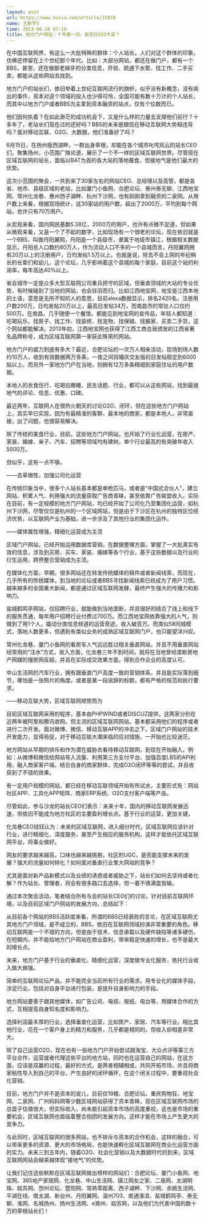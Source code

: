 ```yaml
---
layout: post
url: https://www.huxiu.com/article/15978
name: 王新宇V
time: 2013-06-18 07:19
title: 地方门户网站：十年磨一剑，能否扛O2O大梁？
---
```

在中国互联网界，有这么一大批特殊的群体：个人站长。人们对这个群体的印象，仿佛还停留在上个世纪那个年代，比如：大部分网站，都还在做门户，都有一个BBS，甚至，还在做那老掉牙的分类信息，开锁、疏通下水管、找工作、二手买卖，都能从这些网站去找到。

地方门户的站长们，依旧举着上世纪互联网流行的旗帜，似乎没有新概念，没有突出的事件，资本对这个领域的投入也少得可怜，全国可能有数十万计的个人站长，而其中以地方门户或者BBS为主拿到资本融资的站点，仅有个位数而已。

他们因何执着？在如此渺茫的成功机会下，又是什么样的力量去支撑他们前行？十多年了，老站长们现在过的还好吗？BBS的未来是跟现在移动互联网大势相违背吗？面对移动互联、O2O、大数据，他们准备好了吗？

6月15日，在扬州瘦西湖畔，一群出身草根，却能在各个城市叱咤风云的站长CEO们，聚集扬州，小范围广陵论道，展示了一个不一样的区域互联网世界。尽管现在区域互联网的站长，面临以BAT为首的各大站的落地蚕食，但接地气是他们最大的优势。

这次小范围的聚会，一共到来了30家左右的网站CEO、总经理以及高管，都是各省、地市、县级区域的老站，比如厦门小鱼网、合肥论坛、泰州泰无聊、江西地宝网、常州化龙巷、惠州西子湖畔、杭州下沙网，也有刚刚拿到融资的二泉网。从用户数上来看，根据现场统计，这30家站的用户数，超出了2000万，平均到每个网站，也许只有70万用户。

从宏观来看，国内网民基数5.38亿，2000万的用户，也许有点微不足道，但如果从微观来看，又是一个了不起的数字，比如现场有一个很老的论坛，现在依旧就是一个BBS，叫做丹阳翼网，丹阳是一个县级市，隶属于地级市镇江，根据相关数据显示，丹阳总人口数约80万人，作为流动人口不多的一个县城而言，丹阳翼网拥有20万以上的注册用户，日均发帖1.5万以上。也就是说，除去不会上网的年纪稍长的长辈们和幼儿，这个论坛，几乎影响着这个县城的每个家庭，目前这个站的利润率，每年高达40%以上。

省会城市一定是众多大型互联网公司重兵把守的区域，但垂直领域的大站的专业优势，有时候碰到了当地的网站，也会铩羽而归。比如江西地宝网，地宝是江西本地的土语，意思是无所不知的人的意思，目前alexa数据显示，排名2420名，注册用户数200万，日均发帖20万以上，最高日发帖34万，而南昌市的常驻人口仅约500万。在南昌，几乎随便一个餐馆，都能见到地宝网的宣传品，年轻人都知道：吃喝玩乐，找房子、找工作、找装修、找宠物、找保姆、找搬家、买卖二手货，这个网站都能解决。2013年初，江西地宝网也获得了江西工商总局颁发的江西省著名品牌称号，成为区域互联网第一家获此殊荣的网站。

地方门户的威力到底有多大？最近，合肥论坛的一次万人相亲活动，现场到场人数约10万人，收到有效数据两万多条，一夜之间将婚庆交友版的日发帖稳定到6000贴以上。而另外一家地方门户在当地，则拥有12万多条精细到家庭住址的用户数据。

本地人的衣食住行、吃喝拉撒睡、民生话题、行业，都可以从这些网站，找到最接地气的评论、信息、优惠、口碑。

最近两年，互联网人在很热火朝天的讨论O2O、闭环，但在这些地方门户网站上，其实早已实现，因为有最精准的客群，最本地的商家，都是本地人，非常直接，出了问题，也很容易解决。

除了传统的美食行业，目前，这些地方门户网站，也开始了行业化运营，在房产、家装、婚嫁、亲子、汽车、招聘等领域均有建树，单个行业最高的有突破年收入5000万。

但似乎，这有一点不够。

——去草根性，加强公司化运营

在传统印象当中，很多个人站长基本都是单枪匹马，或者是“中国式合伙人”，建立网站、积累人气、利用强大的流量获取广告商青睐，甚至依靠广告联盟收入。实际在目前，有一定规模的地方门户网站，均已经开始了公司化乃至集团化运营，如杭州下沙网，尽管仅仅是杭州的一个区域网站，但是由于下沙区在杭州的独特区位经济优势，以互联网产业为基础，进一步涉及了其他行业的集团化运作。

——媒体属性增强，精细化运营成为主流

区域门户网站，已经开始运用数据库营销，在数据整理方面，掌握了一大批真实有效的信息，涉及到买房、买车、家装、婚嫁等各个行业，基于这些数据以及行业的衍生运用，跨界整合营销成为主流。

在媒体化方面，早期，很多网站还在转发传统媒体的稿件或者新闻线索，而现在，几乎所有的传统媒体，到当地的论坛或者BBS寻找新闻线索已经成为了用户习惯。越来越多的全国重大新闻，都是通过区域互联网发酵，最终产生强大的传播力和影响力。

盐城鹤鸣亭网站，仅招聘行业，就能做到当地垄断，并且很好的结合了线上和线下的服务贯通，每年用户招聘行业付费过700万。而江西地宝网依靠强大的人气，则做到了用1个人，撬动分类信息频道的运营奇迹，收入破百万。而类似58同城模式，落地人数更多，但遇到有类似业务的成熟区域互联网门户，也只能望洋兴叹。

常州化龙巷、厦门小鱼网的看房车人气远远胜过相关垂直网站，并且不用垂直网站经常用的“注水”方式，收入方面，化龙巷三年不到时间，就将在当地曾经垄断房地产网媒的搜房网反超，并且在实际成交效果方面，得到合作企业的高度认可。

中山生活网的汽车行业，拥有跟垂直门户高度一致的营销体系，并且能实际落到细节，哪怕是一张照片的角度，或者是某一段说辞的标题，都有严格的规范和执行要求。

——移动互联大势，区域互联网顺势而为

目前区域互联网采用的程序，基本由PHPWIND或者DISCUZ提供，这两家分别在近两年被阿里和腾讯收购，但主流的区域互联网网站，基本都采用他们的程序或者进行二次开发。面对微博、微信、移动互联APP的冲击之下，区域门户网站的技术开发能力，显得局促，对于移动互联大潮来临的应对措施，一开始也比较迷茫。

地方网站从早期的排斥和作为潜在威胁去看待移动互联网，到现在开始融入。例如：从微博和微信给网站导入流量、利用第三方支付平台、加强百度LBS的API利用，融入商家客户端，结合自身的商家群体，完成O2O闭环等等的尝试，并且收获到了不错的效果。

有一定用户规模的网站，都已经在移动互联领域开始有所试水，主要形式有：网站社区APP、工具化APP矩阵、商家ERP系统、O2O支付客户端等产品。

尽管如此，参与沙龙的站长CEO们表示：未来十年，国内的移动互联网发展迅速，但依旧不能成为地方社区的主要盈利增长点。基于行业的运营，更加关键。

化龙巷CEO钱钰认为：未来的区域互联网，进入细分时代，区域互联网应该针对行业，进行精细化、深度服务，甚至产生相应的服务机构，这样才能依托区域互联网平台，将事业做好。

网友的要求越来越高，口味也越来越挑剔，社区的UGC，是否能支撑未来的发展？强大的流量如何转化？如何面对垂直行业里大网站的竞争？

尤其是面对新产品新模式以及业绩的诱惑或者威胁之下，站长们如何去坚持或者化解？作为站长、管理者，将会有很多路口去选择，但一着不慎满盘皆输。

通过本次聚会活动，笔者结合所有与会的站长CEO们的讨论，针对目前互联网环境，以及目前区域门户网站的发展方向，总结如下：

从目前各个网站的BBS活跃度来看，所谓的BBS已经衰败的言论，在区域互联网尤其地方门户领域，是不成立的，BBS，依旧在互联网领域扮演非常重要的角色。移动互联网是一个不错的方向，但是由于技术、信息承载以及硬件缺陷等诸多硬伤，在短期内，并不能给地方门户网站在商业盈利，带来稳定快速的增长，也不是最大的增长点。

未来，地方门户基于行业的垂直化、精细化运营，深度做专业化服务，依托行业收入做大做强。

简单的互联网论坛产品，并不能完全当前所有行业的需求。用专业化的媒体手段，涉足行业，包括对自身平台进行包装，是提升自身影响力的手段。

地方网站要善于跟其他媒体，如广告公司、电视、报纸、电台等，用媒体合作的方式，互相提高自身知名度和影响力。

选择利润最丰厚的行业，选择垂直化运营，比如房产、家居、汽车等行业。相比其他行业，花在一个客户身上的精力和服务，几乎都是相同的，但收入却相差非常大。

除了自己运营O2O，现在也有一些地方门户开始尝试跟淘宝、大众点评等第三方平台合作，运营或者代理这些平台的地方站，同时也在运营自己的网站，在这方面，应该是双赢的过程，最好的方式，是两者相辅相成，共同开拓市场，并且将商家粘性导入到自己的平台，产生良好的闭环循环，在这个闭关过程中，要重视社会化营销。

目前，地方门户并不是资本的宠儿，目前仅19楼、合肥论坛、重庆购物狂、地宝网、二泉网、广州妈妈网等少数区域网站获得了资本青睐，现在区域互联网市场的总盘子估值很大，但实际收入，尚未能引起资本市场的高度重视，这也是市场的重要机会，区域互联网也面临着整合抱团的发展方向，这样才能在市场上产生更大的竞争力。

与此同时，区域互联网的很多网站，也不排斥与资本的合作机会，这样的融合，可以带来更多的资源、更大的市场格局，也能快速孵化区域互联网在商业化运营方面的实力。未来三到五年内，随着O2O、社会化营销以及大数据时代的到来，区域互联网网站会越来越体现“接地气”的优势。

让我们记住这些默默在区域互联网做出榜样的网站们：合肥论坛、厦门小鱼网、地宝网、365地产家居网、化龙巷、中山生活网、镇江网友之家、二泉网、太湖明珠、姑苏网、邳州论坛、暨阳网、常熟零距离、西子湖畔、下沙网、余姚生活网、平湖在线、南太湖、新台州、丹阳翼网、温州703、南通濠滨、盐城鹤鸣亭、泰无聊、淮网、名城扬州、扬州生活网、e滁州、姑苏网，以及他们为代表中国的数十万的草根站长们！

